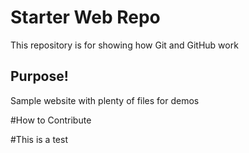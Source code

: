 # Starter Web Repo

This repository is for showing how Git and GitHub work

## Purpose!

Sample website with plenty of files for demos


#How to Contribute

#This is a test